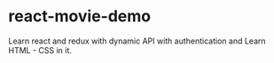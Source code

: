 # react-movie-demo
Learn react and redux with dynamic API with authentication and Learn HTML - CSS in it.
